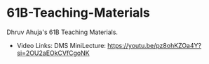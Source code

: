 # 61B-Teaching-Materials
Dhruv Ahuja's 61B Teaching Materials.

* Video Links: 
DMS MiniLecture: 
https://youtu.be/pz8ohKZOa4Y?si=2OU2aEOkCVfCgoNK
